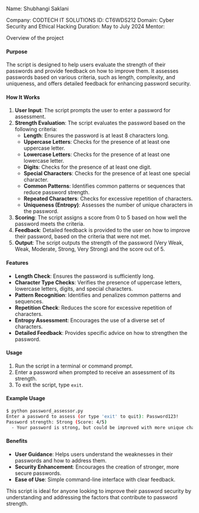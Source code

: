 Name: Shubhangi Saklani   

Company: CODTECH IT SOLUTIONS
ID: CT6WDS212
Domain: Cyber Security and Ethical Hacking
Duration: May to July 2024
Mentor:

Overview of the project

#### Purpose
The script is designed to help users evaluate the strength of their passwords and provide feedback on how to improve them. It assesses passwords based on various criteria, such as length, complexity, and uniqueness, and offers detailed feedback for enhancing password security.

#### How It Works
1. **User Input**: The script prompts the user to enter a password for assessment.
2. **Strength Evaluation**: The script evaluates the password based on the following criteria:
   - **Length**: Ensures the password is at least 8 characters long.
   - **Uppercase Letters**: Checks for the presence of at least one uppercase letter.
   - **Lowercase Letters**: Checks for the presence of at least one lowercase letter.
   - **Digits**: Checks for the presence of at least one digit.
   - **Special Characters**: Checks for the presence of at least one special character.
   - **Common Patterns**: Identifies common patterns or sequences that reduce password strength.
   - **Repeated Characters**: Checks for excessive repetition of characters.
   - **Uniqueness (Entropy)**: Assesses the number of unique characters in the password.
3. **Scoring**: The script assigns a score from 0 to 5 based on how well the password meets the criteria.
4. **Feedback**: Detailed feedback is provided to the user on how to improve their password, based on the criteria that were not met.
5. **Output**: The script outputs the strength of the password (Very Weak, Weak, Moderate, Strong, Very Strong) and the score out of 5.

#### Features
- **Length Check**: Ensures the password is sufficiently long.
- **Character Type Checks**: Verifies the presence of uppercase letters, lowercase letters, digits, and special characters.
- **Pattern Recognition**: Identifies and penalizes common patterns and sequences.
- **Repetition Check**: Reduces the score for excessive repetition of characters.
- **Entropy Assessment**: Encourages the use of a diverse set of characters.
- **Detailed Feedback**: Provides specific advice on how to strengthen the password.

#### Usage
1. Run the script in a terminal or command prompt.
2. Enter a password when prompted to receive an assessment of its strength.
3. To exit the script, type `exit`.

#### Example Usage
```sh
$ python password_assessor.py
Enter a password to assess (or type 'exit' to quit): Password123!
Password strength: Strong (Score: 4/5)
  - Your password is strong, but could be improved with more unique characters.
```

#### Benefits
- **User Guidance**: Helps users understand the weaknesses in their passwords and how to address them.
- **Security Enhancement**: Encourages the creation of stronger, more secure passwords.
- **Ease of Use**: Simple command-line interface with clear feedback.

This script is ideal for anyone looking to improve their password security by understanding and addressing the factors that contribute to password strength.
